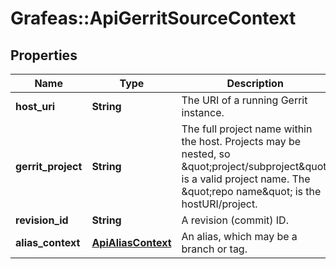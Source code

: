 # Grafeas::ApiGerritSourceContext

## Properties
Name | Type | Description | Notes
------------ | ------------- | ------------- | -------------
**host_uri** | **String** | The URI of a running Gerrit instance. | [optional] 
**gerrit_project** | **String** | The full project name within the host. Projects may be nested, so \&quot;project/subproject\&quot; is a valid project name. The \&quot;repo name\&quot; is the hostURI/project. | [optional] 
**revision_id** | **String** | A revision (commit) ID. | [optional] 
**alias_context** | [**ApiAliasContext**](ApiAliasContext.md) | An alias, which may be a branch or tag. | [optional] 


